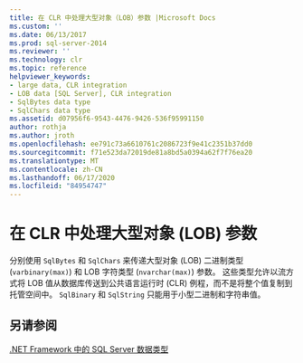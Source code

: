 ```yaml
---
title: 在 CLR 中处理大型对象（LOB）参数 |Microsoft Docs
ms.custom: ''
ms.date: 06/13/2017
ms.prod: sql-server-2014
ms.reviewer: ''
ms.technology: clr
ms.topic: reference
helpviewer_keywords:
- large data, CLR integration
- LOB data [SQL Server], CLR integration
- SqlBytes data type
- SqlChars data type
ms.assetid: d07956f6-9543-4476-9426-536f95991150
author: rothja
ms.author: jroth
ms.openlocfilehash: ee791c73a6610761c2086723f9e41c2351b37dd0
ms.sourcegitcommit: f71e523da72019de81a8bd5a0394a62f7f76ea20
ms.translationtype: MT
ms.contentlocale: zh-CN
ms.lasthandoff: 06/17/2020
ms.locfileid: "84954747"
---
```

# <a name="handling-large-object-lob-parameters-in-the-clr"></a>在 CLR 中处理大型对象 (LOB) 参数
  分别使用 `SqlBytes` 和 `SqlChars` 来传递大型对象 (LOB) 二进制类型 (`varbinary(max)`) 和 LOB 字符类型 (`nvarchar(max)`) 参数。 这些类型允许以流方式将 LOB 值从数据库传送到公共语言运行时 (CLR) 例程，而不是将整个值复制到托管空间中。 `SqlBinary` 和 `SqlString` 只能用于小型二进制和字符串值。  
  
## <a name="see-also"></a>另请参阅  
 [.NET Framework 中的 SQL Server 数据类型](sql-server-data-types-in-the-net-framework.md)  
  
  

